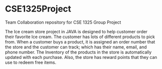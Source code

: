 # CSE1325Project
 Team Collaboration repository for CSE 1325 Group Project 

 
The Ice cream store project in JAVA is designed to help customer order their favorite Ice cream. 
The customer has lots of different products to pick from. When a customer buys a product, it is assigned an order number that
the store and the customer can track; which has their name, email, and phone number.
The Inventory of the products in the store is automatically updated with each purchase. Also, the store has reward points that they can use to redeem free items.
